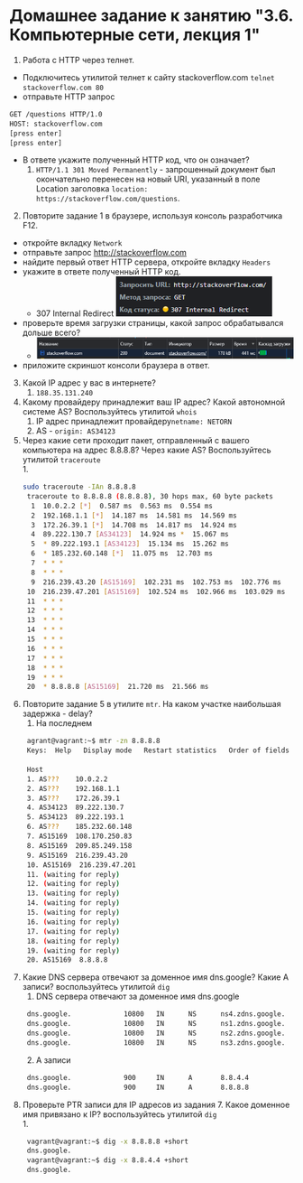 # Домашнее задание к занятию "3.6. Компьютерные сети, лекция 1"

1. Работа c HTTP через телнет.
- Подключитесь утилитой телнет к сайту stackoverflow.com
`telnet stackoverflow.com 80`
- отправьте HTTP запрос
```bash
GET /questions HTTP/1.0
HOST: stackoverflow.com
[press enter]
[press enter]
```
- В ответе укажите полученный HTTP код, что он означает?
  1. `HTTP/1.1 301 Moved Permanently` - запрошенный документ был окончательно перенесен на новый URI, указанный в поле Location заголовка `location: https://stackoverflow.com/questions`.
2. Повторите задание 1 в браузере, используя консоль разработчика F12.
- откройте вкладку `Network`
- отправьте запрос http://stackoverflow.com
- найдите первый ответ HTTP сервера, откройте вкладку `Headers`
- укажите в ответе полученный HTTP код.
  - 307 Internal Redirect
    ![img.png](img/img_4.png)
- проверьте время загрузки страницы, какой запрос обрабатывался дольше всего?
  - ![img.png](img/img_6.png)
- приложите скриншот консоли браузера в ответ.
3. Какой IP адрес у вас в интернете?
   1. `188.35.131.240`
4. Какому провайдеру принадлежит ваш IP адрес? Какой автономной системе AS? Воспользуйтесь утилитой `whois`
   1. IP адрес принадлежит провайдеру`netname: NETORN`
   2. AS - `origin: AS34123`
5. Через какие сети проходит пакет, отправленный с вашего компьютера на адрес 8.8.8.8? Через какие AS? Воспользуйтесь утилитой `traceroute`  
   1. 
   ```bash
   sudo traceroute -IAn 8.8.8.8
    traceroute to 8.8.8.8 (8.8.8.8), 30 hops max, 60 byte packets
     1  10.0.2.2 [*]  0.587 ms  0.563 ms  0.554 ms
     2  192.168.1.1 [*]  14.187 ms  14.581 ms  14.569 ms
     3  172.26.39.1 [*]  14.708 ms  14.817 ms  14.924 ms
     4  89.222.130.7 [AS34123]  14.924 ms *  15.067 ms
     5  * 89.222.193.1 [AS34123]  15.134 ms  15.262 ms
     6  * 185.232.60.148 [*]  11.075 ms  12.703 ms
     7  * * *
     8  * * *
     9  216.239.43.20 [AS15169]  102.231 ms  102.753 ms  102.776 ms
    10  216.239.47.201 [AS15169]  102.524 ms  102.966 ms  103.029 ms
    11  * * *
    12  * * *
    13  * * *
    14  * * *
    15  * * *
    16  * * *
    17  * * *
    18  * * *
    19  * * *
    20  * 8.8.8.8 [AS15169]  21.720 ms  21.566 ms 
   ```
6. Повторите задание 5 в утилите `mtr`. На каком участке наибольшая задержка - delay?
   1. На последнем
   ```bash
    agrant@vagrant:~$ mtr -zn 8.8.8.8
    Keys:  Help   Display mode   Restart statistics   Order of fields   quit
                                                                               Packets               Pings
    Host                                                                        Loss%   Snt   Last   Avg  Best  Wrst StDev
    1. AS???    10.0.2.2                                                         0.0%   239    0.3   0.3   0.2   2.8   0.2
    2. AS???    192.168.1.1                                                      0.0%   239    2.5  13.6   2.0 1017.  65.7
    3. AS???    172.26.39.1                                                      0.0%   239    3.6  12.2   2.2 968.5  62.4
    4. AS34123  89.222.130.7                                                    58.0%   239    2.5   8.9   2.3  71.2   8.1
    5. AS34123  89.222.193.1                                                     5.9%   239    3.0  13.8   2.5 867.1  57.7
    6. AS???    185.232.60.148                                                   4.6%   239   13.4  15.9   3.5 817.7  54.2
    7. AS15169  108.170.250.83                                                  38.4%   238    6.7  12.2   3.5  85.2   9.7
    8. AS15169  209.85.249.158                                                  69.2%   238   18.7  28.4  18.0  71.6  13.6
    9. AS15169  216.239.43.20                                                    6.3%   238   25.0  33.7  18.8 677.0  45.8
    10. AS15169  216.239.47.201                                                   6.3%   238   20.0  29.8  18.7 623.8  41.1
    11. (waiting for reply)
    12. (waiting for reply)
    13. (waiting for reply)
    14. (waiting for reply)
    15. (waiting for reply)
    16. (waiting for reply)
    17. (waiting for reply)
    18. (waiting for reply)
    19. (waiting for reply)
    20. AS15169  8.8.8.8                                                         13.4%   238   20.4  36.1  17.7 1134.  79.9 
   ```
7. Какие DNS сервера отвечают за доменное имя dns.google? Какие A записи? воспользуйтесь утилитой `dig`
   1. DNS сервера отвечают за доменное имя dns.google
   ```bash
    dns.google.             10800   IN      NS      ns4.zdns.google.
    dns.google.             10800   IN      NS      ns1.zdns.google.
    dns.google.             10800   IN      NS      ns2.zdns.google.
    dns.google.             10800   IN      NS      ns3.zdns.google. 
   ```
   2. A записи
   ```bash
    dns.google.             900     IN      A       8.8.4.4
    dns.google.             900     IN      A       8.8.8.8
   ```
8. Проверьте PTR записи для IP адресов из задания 7. Какое доменное имя привязано к IP? воспользуйтесь утилитой `dig`  
   1. 
   ```bash
    vagrant@vagrant:~$ dig -x 8.8.8.8 +short
    dns.google.
    vagrant@vagrant:~$ dig -x 8.8.4.4 +short
    dns.google.
    ```
